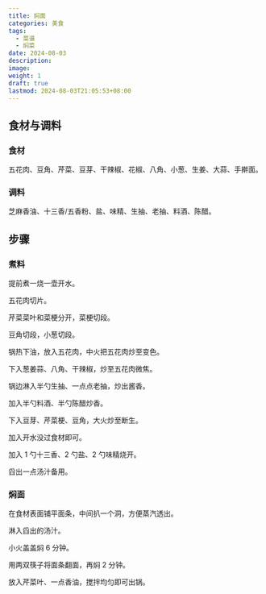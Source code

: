 ```yaml
---
title: 焖面
categories: 美食
tags:
  - 菜谱
  - 焖菜
date: 2024-08-03
description: 
image: 
weight: 1
draft: true
lastmod: 2024-08-03T21:05:53+08:00
---
```

## 食材与调料

### 食材

五花肉、豆角、芹菜、豆芽、干辣椒、花椒、八角、小葱、生姜、大蒜、手擀面。

### 调料

芝麻香油、十三香/五香粉、盐、味精、生抽、老抽、料酒、陈醋。

## 步骤

### 煮料

提前煮一烧一壶开水。

五花肉切片。

芹菜菜叶和菜梗分开，菜梗切段。

豆角切段，小葱切段。

锅热下油，放入五花肉，中火把五花肉炒至变色。

下入葱姜蒜、八角、干辣椒，炒至五花肉微焦。

锅边淋入半勺生抽、一点点老抽，炒出酱香。

加入半勺料酒、半勺陈醋炒香。

下入豆芽、芹菜梗、豆角，大火炒至断生。

加入开水没过食材即可。

加入 1 勺十三香、2 勺盐、2 勺味精烧开。

舀出一点汤汁备用。

### 焖面

在食材表面铺平面条，中间扒一个洞，方便蒸汽透出。

淋入舀出的汤汁。

小火盖盖焖 6 分钟。

用两双筷子将面条翻面，再焖 2 分钟。

放入芹菜叶、一点香油，搅拌均匀即可出锅。


